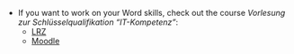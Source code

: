 - If you want to work on your Word skills, check out the course *Vorlesung zur Schlüsselqualifikation “IT-Kompetenz”*:
	- [LRZ](https://lsf.verwaltung.uni-muenchen.de/qisserver/rds?state=verpublish&status=init&vmfile=no&publishid=971363&moduleCall=webInfo&publishConfFile=webInfo&publishSubDir=veranstaltung)
	- [Moodle](https://moodle.lmu.de/enrol/index.php?id=28081)